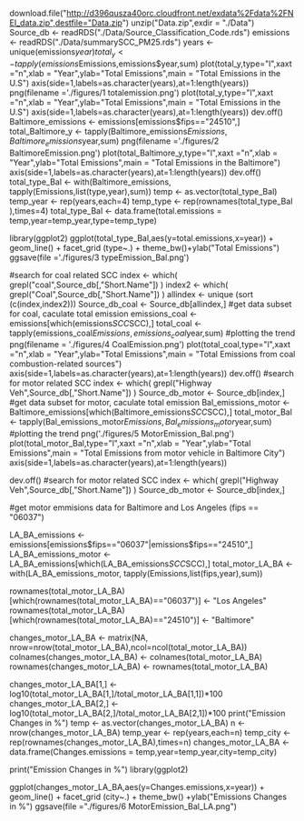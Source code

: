 download.file("http://d396qusza40orc.cloudfront.net/exdata%2Fdata%2FNEI_data.zip",destfile="Data.zip")
unzip("Data.zip",exdir = "./Data")
Source_db <- readRDS("./Data/Source_Classification_Code.rds")
emissions <- readRDS("./Data/summarySCC_PM25.rds")
years <- unique(emissions$year)
total_y <- tapply(emissions$Emissions,emissions$year,sum)
plot(total_y,type="l",xaxt ="n",xlab = "Year",ylab="Total Emissions",main = 
       "Total Emissions in the U.S")
axis(side=1,labels=as.character(years),at=1:length(years))
png(filename ='./figures/1 totalemission.png')
plot(total_y,type="l",xaxt ="n",xlab = "Year",ylab="Total Emissions",main = 
       "Total Emissions in the U.S")
axis(side=1,labels=as.character(years),at=1:length(years))
dev.off()
Baltimore_emissions <- emissions[emissions$fips=="24510",]
total_Baltimore_y <- tapply(Baltimore_emissions$Emissions,Baltimore_emissions$year,sum)
png(filename ='./figures/2 BaltimoreEmission.png')
plot(total_Baltimore_y,type="l",xaxt ="n",xlab = "Year",ylab="Total Emissions",main = "Total Emissions in the Baltimore")
axis(side=1,labels=as.character(years),at=1:length(years))
dev.off()
total_type_Bal <- with(Baltimore_emissions, tapply(Emissions,list(type,year),sum))
temp <- as.vector(total_type_Bal)
temp_year <- rep(years,each=4)
temp_type <- rep(rownames(total_type_Bal ),times=4)
total_type_Bal <- data.frame(total.emissions = temp,year=temp_year,type=temp_type)

library(ggplot2)
ggplot(total_type_Bal,aes(y=total.emissions,x=year)) + geom_line() + facet_grid (type~.) + theme_bw()+ylab("Total Emissions") 
ggsave(file ='./figures/3 typeEmission_Bal.png')

#search for coal related SCC
index <- which( grepl("coal",Source_db[,"Short.Name"]) ) 
index2 <- which( grepl("Coal",Source_db[,"Short.Name"]) ) 
allindex <- unique (sort (c(index,index2)))
Source_db_coal <- Source_db[allindex,]
#get data subset for coal, caculate total emission
emissions_coal <- emissions[which(emissions$SCC %in% Source_db_coal$SCC),]
total_coal <- tapply(emissions_coal$Emissions,emissions_coal$year,sum)
#plotting the trend
png(filename = './figures/4 CoalEmission.png')
plot(total_coal,type="l",xaxt ="n",xlab = "Year",ylab="Total Emissions",main = "Total Emissions from coal combustion-related sources")
axis(side=1,labels=as.character(years),at=1:length(years))
dev.off()
#search for motor related SCC
index <- which( grepl("Highway Veh",Source_db[,"Short.Name"]) ) 
Source_db_motor <- Source_db[index,]
#get data subset for motor, caculate total emission
Bal_emissions_motor <- Baltimore_emissions[which(Baltimore_emissions$SCC %in% Source_db_motor$SCC),]
total_motor_Bal <- tapply(Bal_emissions_motor$Emissions,Bal_emissions_motor$year,sum)
#plotting the trend
png('./figures/5 MotorEmission_Bal.png')
plot(total_motor_Bal,type="l",xaxt ="n",xlab = "Year",ylab="Total Emissions",main = "Total Emissions from motor vehicle in Baltimore City")
axis(side=1,labels=as.character(years),at=1:length(years))

dev.off()
#search for motor related SCC
index <- which( grepl("Highway Veh",Source_db[,"Short.Name"]) ) 
Source_db_motor <- Source_db[index,]


#get motor emmisions data for Baltimore and Los Angeles (fips == "06037")

LA_BA_emissions <- emissions[emissions$fips=="06037"|emissions$fips=="24510",]
LA_BA_emissions_motor <- LA_BA_emissions[which(LA_BA_emissions$SCC %in% Source_db_motor$SCC),]
total_motor_LA_BA <- with(LA_BA_emissions_motor, tapply(Emissions,list(fips,year),sum))

rownames(total_motor_LA_BA)[which(rownames(total_motor_LA_BA)=="06037")] <- "Los Angeles"
rownames(total_motor_LA_BA)[which(rownames(total_motor_LA_BA)=="24510")] <- "Baltimore"

changes_motor_LA_BA <- matrix(NA, nrow=nrow(total_motor_LA_BA),ncol=ncol(total_motor_LA_BA))
colnames(changes_motor_LA_BA) <- colnames(total_motor_LA_BA)
rownames(changes_motor_LA_BA) <- rownames(total_motor_LA_BA)

changes_motor_LA_BA[1,] <- log10(total_motor_LA_BA[1,]/total_motor_LA_BA[1,1])*100
changes_motor_LA_BA[2,] <- log10(total_motor_LA_BA[2,]/total_motor_LA_BA[2,1])*100
print("Emission Changes in %")
temp <- as.vector(changes_motor_LA_BA)
n <- nrow(changes_motor_LA_BA)
temp_year <- rep(years,each=n)
temp_city <- rep(rownames(changes_motor_LA_BA),times=n)
changes_motor_LA_BA <- data.frame(Changes.emissions = temp,year=temp_year,city=temp_city)

print("Emission Changes in %")
library(ggplot2)

ggplot(changes_motor_LA_BA,aes(y=Changes.emissions,x=year)) + geom_line() + facet_grid (city~.) + theme_bw() +ylab("Emissions Changes in %") 
ggsave(file ="./figures/6 MotorEmission_Bal_LA.png")
